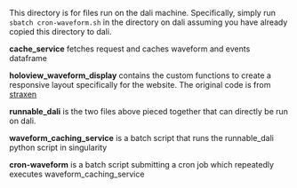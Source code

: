 This directory is for files run on the dali machine. Specifically, simply run `sbatch cron-waveform.sh` in the directory on dali assuming you have already copied this directory to dali.

**cache_service** fetches request and caches waveform and events dataframe

**holoview_waveform_display** contains the custom functions to create a responsive layout specifically for the website. The original code is from [straxen](https://github.com/XENONnT/straxen/blob/master/straxen/analyses/holoviews_waveform_display.py)

**runnable_dali** is the two files above pieced together that can directly be run on dali.

**waveform_caching_service** is a batch script that runs the runnable_dali python script in singularity

**cron-waveform** is a batch script submitting a cron job which repeatedly executes waveform_caching_service
